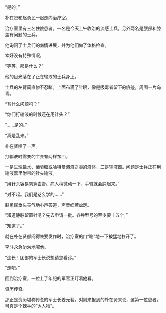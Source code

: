 “是的。”

朴在贤和赵勇民一起走向治疗室。

治疗室里有三名住院患者。一名是今天上午收治的流感士兵，另外两名是腰部和膝盖有问题的士兵。

他询问了士兵们的病情进展，并为他们做了体格检查。

幸好没有特殊情况。

“等等，那是什么？”

他的目光落在了正在输液的士兵身上。

士兵的左臂简直惨不忍睹。上面布满了针眼，像是吸毒者留下的痕迹，周围一片乌青。

“有什么问题吗？”

“你们打输液的时候还在用针头？”

“……是的。”

“真是乱来。”

朴在贤啧了一声。

打输液时需要的主要有两样东西。

一是生理盐水、葡萄糖或哈特曼溶液之类的液体，二是输液器。问题是士兵正在用输液器里附带的针头输液。

“用针头容易刺穿血管。病人稍微动一下，手臂就会肿起来。”

“对不起。我们是这么学的……”

赵勇民垂头丧气地小声答道，声音细若蚊足。

“知道静脉留置针吧？先去申请一批。各种型号的至少要十五个。”

“知道了。”

就在朴在贤郁闷得快要发作时，治疗室的门“唰”地一下被猛地拉开了。

李斗永急匆匆地喊他。

“连长！团部的军士长说想请您看诊。”

“走吧。”

回到治疗室，一位上了年纪的军官正盯着他看。

资历传奇。

那正是资历堪称传说的军士长姜元裴。对刚来报到的朴在贤来说，这第一位患者，可真是个棘手的“大人物”。